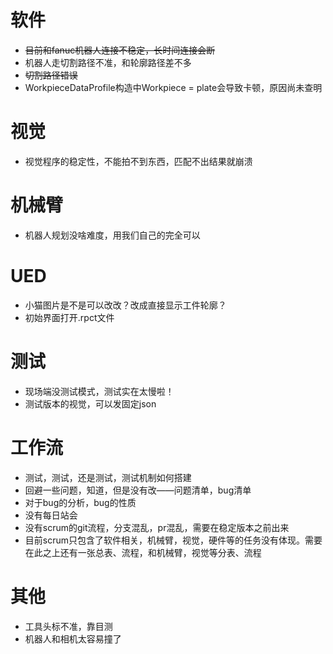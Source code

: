 # 软件
* ~~目前和fanuc机器人连接不稳定，长时间连接会断~~
* 机器人走切割路径不准，和轮廓路径差不多
* ~~切割路径错误~~
* WorkpieceDataProfile构造中Workpiece = plate会导致卡顿，原因尚未查明

# 视觉
* 视觉程序的稳定性，不能拍不到东西，匹配不出结果就崩溃

# 机械臂
* 机器人规划没啥难度，用我们自己的完全可以

# UED
* 小猫图片是不是可以改改？改成直接显示工件轮廓？
* 初始界面打开.rpct文件

# 测试
* 现场端没测试模式，测试实在太慢啦！
* 测试版本的视觉，可以发固定json

# 工作流
* 测试，测试，还是测试，测试机制如何搭建
* 回避一些问题，知道，但是没有改——问题清单，bug清单
* 对于bug的分析，bug的性质
* 没有每日站会
* 没有scrum的git流程，分支混乱，pr混乱，需要在稳定版本之前出来
* 目前scrum只包含了软件相关，机械臂，视觉，硬件等的任务没有体现。需要在此之上还有一张总表、流程，和机械臂，视觉等分表、流程


# 其他
*  工具头标不准，靠目测
* 机器人和相机太容易撞了